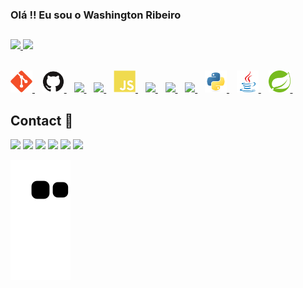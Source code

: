 ### Olá !! Eu sou o Washington Ribeiro
##

<div align="left">
  <a href="https://github.com/WashinRibeiro">
  <img height="180em" src="https://github-readme-stats.vercel.app/api?username=WashinRibeiro&show_icons=true&theme=dracula&include_all_commits=true&count_private=true"/>
  <img height="180em" src="https://github-readme-stats.vercel.app/api/top-langs/?username=WashinRibeiro&layout=compact&langs_count=7&theme=dracula"/>
</div>
  
  
 <br/>
 <p align="left" >
    
   <a href="https://git-scm.com/" target="_blank">
      <img height="35" src="https://raw.githubusercontent.com/devicons/devicon/master/icons/git/git-original.svg">
    </a> &nbsp;&nbsp;
    
   <a href="https://github.com/" target="_blank">
     <img height="35" src="https://raw.githubusercontent.com/devicons/devicon/master/icons/github/github-original.svg">
   </a > &nbsp;&nbsp;
   
   <a href="https://developer.mozilla.org/pt-BR/docs/Web/HTML" target="_blank">
     <img height="35" src="https://cdn.jsdelivr.net/gh/devicons/devicon/icons/html5/html5-original.svg" />
   </a > &nbsp;&nbsp;
   
   <a href="https://developer.mozilla.org/pt-BR/docs/Web/CSS" target="_blank">
     <img height="35" src="https://cdn.jsdelivr.net/gh/devicons/devicon/icons/css3/css3-original.svg" />
   </a > &nbsp;&nbsp;
   
   <a href="https://developer.mozilla.org/pt-BR/docs/Glossary/JavaScript" target="_blank">
     <img height="35" src="https://raw.githubusercontent.com/devicons/devicon/master/icons/javascript/javascript-plain.svg">
   </a > &nbsp;&nbsp;
   
   <a href="https://www.typescriptlang.org/" target="_blank">
     <img height="35" src="https://cdn.worldvectorlogo.com/logos/typescript.svg">
   </a > &nbsp;&nbsp;
   
   <a href="https://angular.io/" target="_blank">
     <img height="35" src="https://www.vectorlogo.zone/logos/angular/angular-icon.svg">
   </a > &nbsp;&nbsp;
   
   <a href="https://pt-br.reactjs.org/" target="_blank">
     <img height="35" src="https://www.vectorlogo.zone/logos/reactjs/reactjs-icon.svg" />
   </a > &nbsp;&nbsp;
   
   <a href="https://www.python.org/" target="_blank">
     <img height="35" src="https://raw.githubusercontent.com/devicons/devicon/master/icons/python/python-original.svg">
   </a > &nbsp;&nbsp;
   
   <a href="https://www.oracle.com/br/java/" target="_blank">
      <img height="35" src="https://raw.githubusercontent.com/devicons/devicon/master/icons/java/java-original.svg">
   </a > &nbsp;&nbsp;
   
   <a href="https://docs.microsoft.com/pt-br/dotnet/csharp/" target="_blank">
     <img height="35" src="https://raw.githubusercontent.com/devicons/devicon/master/icons/spring/spring-original.svg">
   </a > &nbsp;&nbsp;
</p>


 ## Contact :iphone:
  
<div>
    <a href="https://github.com/WashinRibeiro" target="_blank"><img  src="https://img.shields.io/badge/github-%23100000.svg?&style=for-the-badge&logo=github&logoColor=white&link=https://github.com/WashinRibeiro"></a>
    <a href="mailto:washinuchiha@gmail.com"><img src="https://img.shields.io/badge/gmail-D14836?&style=for-the-badge&logo=gmail&logoColor=white&link=mailto:washinuchiha@gmail.com"></a>
    <a href="https://www.linkedin.com/in/washington-ribeiro-da-silva-67997219a/"><img src="https://img.shields.io/badge/linkedin-%230077B5.svg?&style=for-the-badge&logo=linkedin&logoColor=white&link=https://www.linkedin.com/in/washington-ribeiro-da-silva-67997219a/"></a>
    <a href="https://www.facebook.com/washington.ribeiro.376258"><img src="https://img.shields.io/badge/facebook-%231877F2.svg?&style=for-the-badge&logo=facebook&logoColor=white&link=https://www.facebook.com/washington.ribeiro.376258"></a>
    <a href="https://contate.me/washin.ribeiro"><img src="https://img.shields.io/badge/WhatsApp-25D366?style=for-the-badge&logo=whatsapp&logoColor=white"></a>
    <a href="https://www.instagram.com/washin_fdc/"><img src="https://img.shields.io/badge/instagram-%23E4405F.svg?&style=for-the-badge&logo=instagram&logoColor=white&link=https://www.instagram.com/washin_fdc/"></a>
<div>

  
![Snake animation](https://github.com/WashinRibeiro/WashinRibeiro/blob/output/github-contribution-grid-snake.svg)
